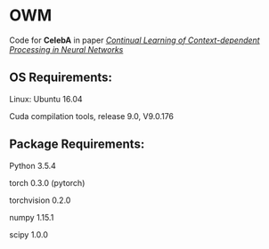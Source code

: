 
# OWM
Code for **CelebA** in paper *[Continual Learning of Context-dependent Processing in Neural Networks](https://arxiv.org/abs/1810.01256)*

## OS Requirements:

Linux: Ubuntu 16.04

Cuda compilation tools, release 9.0, V9.0.176

## Package  Requirements:

Python 3.5.4

torch 0.3.0 (pytorch)

torchvision 0.2.0

numpy 1.15.1

scipy 1.0.0
